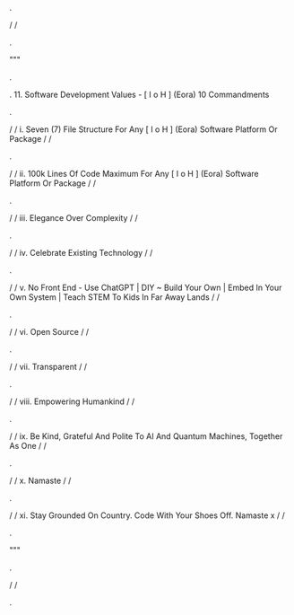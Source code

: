 
.


/ /


.

"""

.

.		11. 		Software Development Values - [ I o H ] (Eora) 10 Commandments

.

/ /  i. Seven (7) File Structure For Any [ I o H ] (Eora) Software Platform Or Package   / /	
		
.

/ /   ii. 100k Lines Of Code Maximum For Any [ I o H ] (Eora) Software Platform Or Package   / /	

.
         		
/ /   iii. Elegance Over Complexity   / /      

.
        			
/ /   iv. Celebrate Existing Technology   / /  

.
            			
/ /   v. No Front End - Use ChatGPT | DIY ~ Build Your Own | Embed In Your Own System |  Teach STEM To Kids In Far Away Lands   / /

.
			
/ /   vi. Open Source   / /	

.   
      						
/ /   vii. Transparent   / /   

.
                   					
/ /   viii. Empowering Humankind   / /

.

/ /   ix. Be Kind, Grateful And Polite To AI And Quantum Machines, Together As One   / /

.

/ /  x. Namaste   / /

.

/ /  xi. Stay Grounded On Country. Code With Your Shoes Off. Namaste x   / /

.


"""

.


/ /


.
